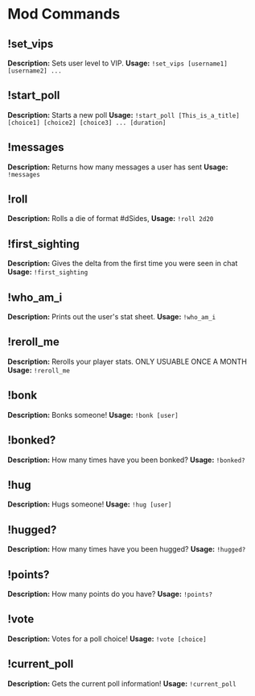 # Mod Commands

## !set_vips
**Description:** Sets user level to VIP.
**Usage:** `!set_vips [username1] [username2] ...`

## !start_poll
**Description:** Starts a new poll
**Usage:** `!start_poll [This_is_a_title] [choice1] [choice2] [choice3] ... [duration]`

## !messages
**Description:** Returns how many messages a user has sent
**Usage:** `!messages`

## !roll
**Description:** Rolls a die of format #dSides,
**Usage:** `!roll 2d20`

## !first_sighting
**Description:** Gives the delta from the first time you were seen in chat
**Usage:** `!first_sighting`

## !who_am_i
**Description:** Prints out the user's stat sheet.
**Usage:** `!who_am_i`

## !reroll_me
**Description:** Rerolls your player stats. ONLY USUABLE ONCE A MONTH
**Usage:** `!reroll_me`

## !bonk
**Description:** Bonks someone!
**Usage:** `!bonk [user]`

## !bonked?
**Description:** How many times have you been bonked?
**Usage:** `!bonked?`

## !hug
**Description:** Hugs someone!
**Usage:** `!hug [user]`

## !hugged?
**Description:** How many times have you been hugged?
**Usage:** `!hugged?`

## !points?
**Description:** How many points do you have?
**Usage:** `!points?`

## !vote
**Description:** Votes for a poll choice!
**Usage:** `!vote [choice]`

## !current_poll
**Description:** Gets the current poll information!
**Usage:** `!current_poll`

